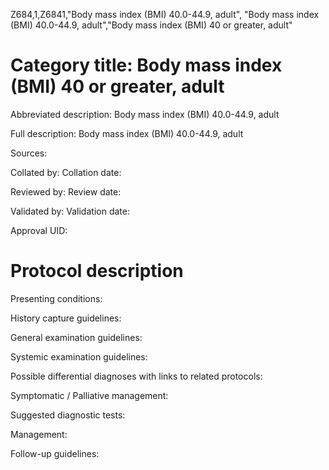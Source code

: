 Z684,1,Z6841,"Body mass index (BMI) 40.0-44.9, adult", "Body mass index (BMI) 40.0-44.9, adult","Body mass index (BMI) 40 or greater, adult"
# Category title: Body mass index (BMI) 40 or greater, adult

Abbreviated description: Body mass index (BMI) 40.0-44.9, adult

Full description: Body mass index (BMI) 40.0-44.9, adult

Sources:

Collated by:
Collation date:

Reviewed by:
Review date:

Validated by:
Validation date:

Approval UID:

# Protocol description

Presenting conditions:

History capture guidelines:

General examination guidelines:

Systemic examination guidelines:

Possible differential diagnoses with links to related protocols:

Symptomatic / Palliative management:

Suggested diagnostic tests:

Management:

Follow-up guidelines:
